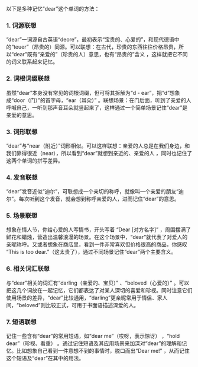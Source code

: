 以下是多种记忆“dear”这个单词的方法：
### 1. 词源联想
“dear”一词源自古英语“deore”，最初表示“宝贵的、心爱的”，和现代德语中的“teuer”（昂贵的）同源。可以联想：在古代，珍贵的东西往往价格昂贵，所以“dear”既有“亲爱的”（珍贵的人）意思，也有“昂贵的”含义 ，这样就把它不同的词义联系起来记忆。

### 2. 词根词缀联想
虽然“dear”本身没有常见的词根词缀，但可将其拆解为“d - ear”，把“d”想象成“door（门）”的首字母，“ear（耳朵）” 。联想场景：在门后面，听到了亲爱的人呼喊自己，一听到那声音耳朵就竖起来了，这样通过一个简单场景记住“dear”是亲爱的意思。

### 3. 词形联想
“dear”与“near（附近）”词形相似。可以这样联想：亲爱的人总是在我们身边，和我们靠得很近（near），所以看到“dear”就想到亲近的、亲爱的人 ，同时也记住了这两个单词的拼写差异。

### 4. 发音联想
“dear”发音近似“迪尔”，可联想成一个亲切的称呼，就像叫一个亲爱的朋友“迪尔”。每次听到这个发音，就会想到称呼亲爱的人，进而记住“dear”的意思。 

### 5. 场景联想
想象在情人节，你给心爱的人写情书，开头写着 “Dear [对方名字]” ，周围摆满了鲜花和蜡烛，营造出温馨浪漫的场景。在这个场景中，“dear”就代表了对爱人的亲昵称呼。又或者想象在商店里，看到一件非常喜欢但价格很高的商品，你感叹 “This is too dear.”（这太贵了），通过不同场景记住“dear”两个主要含义。

### 6. 相关词汇联想
与“dear”相关的词汇有“darling（亲爱的、宝贝）” 、“beloved（心爱的）” 。可以把这几个词放在一起记忆，它们都表达了对某人深切的喜爱和珍视。同时注意它们使用场景的差异，“dear”比较通用，“darling”更亲昵常用于情侣、家人间，“beloved”则比较正式，可用于书面语描述深爱的人。

### 7. 短语联想
记住一些含有“dear”的常用短语，如“dear me”（哎呀，表示惊讶） ，“hold dear”（珍视、看重） 。通过记住短语及其应用场景来加深对“dear”的理解和记忆。比如想象自己看到一件意想不到的事情时，脱口而出“Dear me!” ，从而记住这个短语及“dear”在其中的用法。 